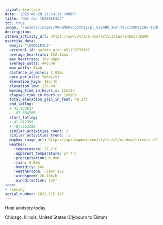 ```yaml
---
layout: Exercise
date: '2025-06-20 21:14:24 +0000'
title: "Hot run \U0001F3C3"
toc: true
image: "/assets/images/XK5GMbFvoCJTC3y7pl_6JiARB_8uT-TeJx7s0WjIzWc-1536x2048.jpg.jpeg"
description:
strava_activity_url: https://www.strava.com/activities/14863768209
exercise_data:
  emoji: "\U0001F3C3"
  external_id: garmin_ping_451128733967
  average_heartrate: 152.1bpm
  max_heartrate: 169.0bpm
  average_watts: 440.0W
  max_watts: 544W
  distance_in_miles: 2.01mi
  pace_per_mile: 7m34s/mi
  elevation_high: 183.4m
  elevation_low: 176.4m
  moving_time_in_hours_s: 15m13s
  elapsed_time_in_hours_s: 16m10s
  total_elevation_gain_in_feet: 49.2ft
  end_latlng:
  - 41.903617
  - -87.654705
  start_latlng:
  - 41.912358
  - -87.653182
  similar_activities_count: 2
  similar_activities_trend: -1
  mapbox_image_url: https://api.mapbox.com/styles/v1/mapbox/streets-v11/static/path-5+787af2-1.0(ily~F%7C__vO%5Dl%40IPQRMXi%40t%40c%40z%40yAdCW%5COJU%5EMLSZ%5Dv%40uBpCS%60%40MNEL%3Ff%40BP%3FX%3Fp%40BBDx%40A%60ABXANBtCCbADrGA~ABbAEr%40%40f%40Ff%40Ch%40VzB%5CtAb%40pDLd%40Dh%40%7CA_AjCkBx%40%5DVQp%40Y%5Ce%40x%40g%40HIPIj%40a%40p%40%5Bh%40QNIXe%40HI%60B_ALU%5E%5Dl%40%5BRO%5EOp%40o%40tCuBJEjAs%40h%40Ux%40e%40hAi%40bA_%40h%40c%40j%40_%40z%40a%40jAe%40lAy%40lAm%40X_%40JC%60%40Ax%40KJE%7CBWb%40Ct%40OfCSZGr%40%5Dd%40_%40tB%7DBLW),pin-s-s+e5b22e(-87.65455,41.91445),pin-s-f+89ae00(-87.65826999999994,41.90359)/auto/800x800?access_token=pk.eyJ1Ijoiam9zaGJlY2ttYW4iLCJhIjoiY205eWR2aDd1MWZ6djJrbXc4a3M0bWZleiJ9.XiG9OWkNcZk2QzjJbxLB4A
  weather:
    :temperature: 27.2°C
    :apparent_temperature: 27.7°C
    :precipitation: 0.0mm
    :rain: 0.0mm
    :humidity: 54%
    :weathercode: Clear sky
    :windspeed: 20.7km/h
    :winddirection: 195°
tags:
- running
serial_number: 2025.ECE.167
---
```

Heat advisory today

Chicago, Illinois, United States (Clybourn to Elston)
